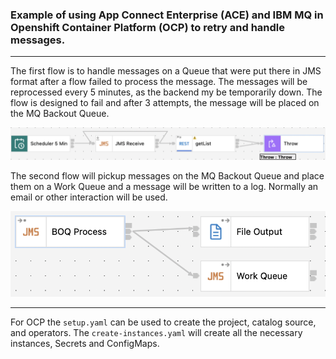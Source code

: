 ### Example of using App Connect Enterprise (ACE) and IBM MQ in Openshift Container Platform (OCP) to retry and handle messages.
---

The first flow is to handle messages on a Queue that were put there in JMS format after a flow failed to process the message.  The messages will be reprocessed every 5 minutes, as the backend my be temporarily down.  The flow is designed to fail and after 3 attempts, the message will be placed on the MQ Backout Queue.  

![Reprocess flow](images/Scheduled.png)

The second flow will pickup messages on the MQ Backout Queue and place them on a Work Queue and a message will be written to a log.  Normally an email or other interaction will be used.

![Backout Processing](images/BOQ.png)

---

For OCP the `setup.yaml` can be used to create the project, catalog source, and operators.  The `create-instances.yaml` will create all the necessary instances, Secrets and ConfigMaps.
